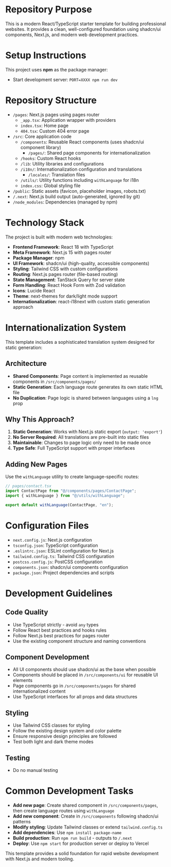 # Repository Purpose

This is a modern React/TypeScript starter template for building professional websites. It provides a clean, well-configured foundation using shadcn/ui components, Next.js, and modern web development practices.

# Setup Instructions

This project uses **npm** as the package manager:

- Start development server: `PORT=XXXX npm run dev`

# Repository Structure

- `/pages`: Next.js pages using pages router
  - `_app.tsx`: Application wrapper with providers
  - `index.tsx`: Home page
  - `404.tsx`: Custom 404 error page
- `/src`: Core application code
  - `/components`: Reusable React components (uses shadcn/ui component library)
    - `/pages/`: Shared page components for internationalization
  - `/hooks`: Custom React hooks
  - `/lib`: Utility libraries and configurations
  - `/i18n/`: Internationalization configuration and translations
    - `/locales/`: Translation files
  - `/utils/`: Utility functions including `withLanguage` for i18n
  - `index.css`: Global styling file
- `/public`: Static assets (favicon, placeholder images, robots.txt)
- `/.next`: Next.js build output (auto-generated, ignored by git)
- `/node_modules`: Dependencies (managed by npm)

# Technology Stack

The project is built with modern web technologies:

- **Frontend Framework**: React 18 with TypeScript
- **Meta Framework**: Next.js 15 with pages router
- **Package Manager**: npm
- **UI Framework**: shadcn/ui (high-quality, accessible components)
- **Styling**: Tailwind CSS with custom configurations
- **Routing**: Next.js pages router (file-based routing)
- **State Management**: TanStack Query for server state
- **Form Handling**: React Hook Form with Zod validation
- **Icons**: Lucide React
- **Theme**: next-themes for dark/light mode support
- **Internationalization**: react-i18next with custom static generation approach

# Internationalization System

This template includes a sophisticated translation system designed for static generation:

## Architecture

- **Shared Components**: Page content is implemented as reusable components in `/src/components/pages/`
- **Static Generation**: Each language route generates its own static HTML file
- **No Duplication**: Page logic is shared between languages using a `lng` prop

## Why This Approach?

1. **Static Generation**: Works with Next.js static export (`output: 'export'`)
2. **No Server Required**: All translations are pre-built into static files
3. **Maintainable**: Changes to page logic only need to be made once
4. **Type Safe**: Full TypeScript support with proper interfaces

## Adding New Pages

Use the `withLanguage` utility to create language-specific routes:

```typescript
// pages/contact.tsx
import ContactPage from "@/components/pages/ContactPage";
import { withLanguage } from "@/utils/withLanguage";

export default withLanguage(ContactPage, "en");
```

# Configuration Files

- `next.config.js`: Next.js configuration
- `tsconfig.json`: TypeScript configuration
- `.eslintrc.json`: ESLint configuration for Next.js
- `tailwind.config.ts`: Tailwind CSS configuration
- `postcss.config.js`: PostCSS configuration
- `components.json`: shadcn/ui components configuration
- `package.json`: Project dependencies and scripts

# Development Guidelines

## Code Quality

- Use TypeScript strictly - avoid `any` types
- Follow React best practices and hooks rules
- Follow Next.js best practices for pages router
- Use the existing component structure and naming conventions

## Component Development

- All UI components should use shadcn/ui as the base when possible
- Components should be placed in `/src/components/ui` for reusable UI elements
- Page components go in `/src/components/pages` for shared internationalized content
- Use TypeScript interfaces for all props and data structures

## Styling

- Use Tailwind CSS classes for styling
- Follow the existing design system and color palette
- Ensure responsive design principles are followed
- Test both light and dark theme modes

## Testing

- Do no manual testing

# Common Development Tasks

- **Add new page**: Create shared component in `/src/components/pages`, then create language routes using `withLanguage`
- **Add new component**: Create in `/src/components` following shadcn/ui patterns
- **Modify styling**: Update Tailwind classes or extend `tailwind.config.ts`
- **Add dependencies**: Use `npm install package-name`
- **Build production**: Run `npm run build` - outputs to `/.next`
- **Deploy**: Use `npm start` for production server or deploy to Vercel

This template provides a solid foundation for rapid website development with Next.js and modern tooling.
